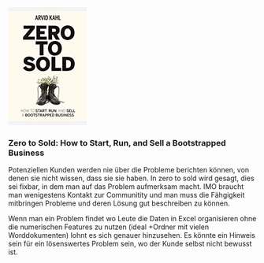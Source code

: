 ![cover](cover.jpg)

### Zero to Sold: How to Start, Run, and Sell a Bootstrapped Business

Potenziellen Kunden werden nie über die Probleme berichten können, von denen sie nicht wissen, dass sie sie haben.
In zero to sold wird gesagt, dies sei fixbar, in dem man auf das Problem aufmerksam macht.
IMO braucht man wenigestens Kontakt zur Communitity und man muss die Fähgigkeit mitbringen Probleme und deren Lösung gut beschreiben zu können.
  
Wenn man ein Problem findet wo Leute die Daten in Excel organisieren ohne die numerischen Features zu nutzen (ideal +Ordner mit vielen Worddokumenten) lohnt es sich genauer hinzusehen. Es könnte ein Hinweis sein für ein lösenswertes Problem sein, wo der Kunde selbst nicht bewusst ist.

